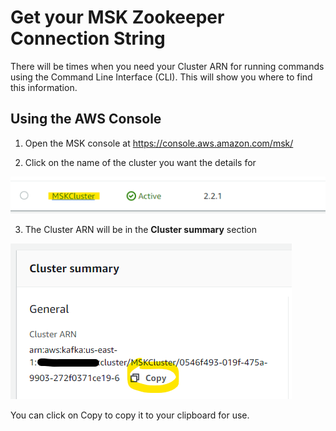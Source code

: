 # Get your MSK Zookeeper Connection String

There will be times when you need your Cluster ARN for running commands using the Command Line Interface (CLI).  This will show you where to find this information.

## Using the AWS Console

1. Open the MSK console at https://console.aws.amazon.com/msk/

1. Click on the name of the cluster you want the details for

![img](/_media/modules/addingbrokers/mskclickcluster.png)

3. The Cluster ARN will be in the **Cluster summary** section 

![img](/_media/modules/commontasks/mskclusterarn.png)

You can click on Copy to copy it to your clipboard for use.